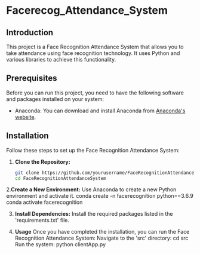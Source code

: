 # Facerecog_Attendance_System


## Introduction

This project is a Face Recognition Attendance System that allows you to take attendance using face recognition technology. It uses Python and various libraries to achieve this functionality.

## Prerequisites

Before you can run this project, you need to have the following software and packages installed on your system:

- Anaconda: You can download and install Anaconda from [Anaconda's website](https://www.anaconda.com/products/distribution).

## Installation

Follow these steps to set up the Face Recognition Attendance System:

1. **Clone the Repository:**
   ```bash
   git clone https://github.com/yourusername/FaceRecognitionAttendanceSystem.git
   cd FaceRecognitionAttendanceSystem

2.**Create a New Environment:**
  Use Anaconda to create a new Python environment and activate it.
  conda create -n facerecognition python==3.6.9
  conda activate facerecognition
  
3. **Install Dependencies:**
  Install the required packages listed in the 'requirements.txt' file.

4. **Usage**
  Once you have completed the installation, you can run the Face Recognition Attendance System:
  Navigate to the 'src' directory:
  cd src
  Run the system:
  python clientApp.py



